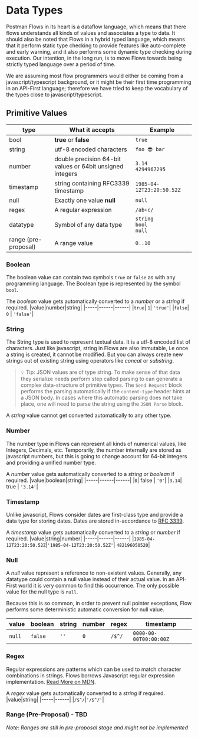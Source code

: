 # Data Types

Postman Flows in its heart is a dataflow language, which means that there flows
understands all kinds of values and associates a type to data. It should also be
noted that Flows in a hybrid typed language, which means that it perform static 
type checking to provide features like auto-complete and early warning, and it 
also performs some dynamic type checking during execution. Our intention, in the long run, is to move Flows towards being
strictly typed language over a period of time. 

We are assuming most flow programmers would either be coming from a 
javascript/typescript background, or it might be their first time programming in 
an API-First language; therefore we have tried to keep the vocabulary of the 
types close to javascript/typescript.

## Primitive Values
| type | What it accepts | Example|
|---------|-----------------|--------|
|bool     | **true** or **false** | `true`|
|string   | utf-8 encoded characters |`foo 😎 bar` |
|number   | double precision 64-bit values or 64bit unsigned integers| `3.14` <br> `4294967295`|
|timestamp| string containing RFC3339 timestamp| `1985-04-12T23:20:50.52Z`|
|null     | Exactly one value **null** | `null`
|regex    | A regular expression | `/ab+c/`|
|datatype | Symbol of any data type | `string` <br> `bool` <br> `null` |
|range (pre-proposal) | A range value | `0..10` |

### Boolean
The boolean value can contain two symbols `true` or `false` as with any programming language. The Boolean type is represented by the symbol `bool`.

The *boolean* value gets automatically converted to a *number* or a *string* if required.
|value|number|string|
|-----|------|------|
|`true`| `1`| `'true'`|
|`false`| `0` | `'false'`|

### String
The String type is used to represent textual data. It is a utf-8 encoded list of characters. Just like javascript, string in Flows are also immutable, i.e once a string is created, it cannot be modified. But you can always create new strings out of existing string using operators like *concat* or *substring*.

> 💡 Tip: JSON values are of type string. To make sense of that data they serialize needs perform step called parsing to can generate a complex data-structure of primitive types. The `Send Request` block performs the parsing automatically if the `content-type` header hints at a JSON body. In cases where this automatic parsing does not take place, one will need to parse the string using the `JSON Parse` block.

A *string* value cannot get converted automatically to any other type.

### Number
The number type in Flows can represent all kinds of numerical values, like Integers, Decimals, etc. Temporarily, the number internally are stored as javascript numbers, but this is going to change account for 64-bit integers and providing a unified number type.

A *number* value gets automatically converted to a *string* or *boolean* if required.
|value|boolean|string|
|-----|------|------|
|`0`| false | `'0'`|
|`3.14`| true | `'3.14'`|

### Timestamp
Unlike javascript, Flows consider dates are first-class type and provide a data type for storing dates. Dates are stored in-accordance to [RFC 3339](https://datatracker.ietf.org/doc/html/rfc3339).

A *timestamp* value gets automatically converted to a *string* or *number* if required.
|value|string|number|
|-----|------|------|
|`1985-04-12T23:20:50.52Z`|`'1985-04-12T23:20:50.52Z'`| `482196050520`|

### Null

A *null* value represent a reference to non-existent values. Generally, any datatype could contain a null value instead of their actual value. In an API-First world it is very common to find this occurrence. The only possible value for the null type is `null`.

Because this is so common, in order to prevent null pointer exceptions, Flow performs some deterministic automatic conversion for null value.

|value |boolean|string|number|regex |timestamp|
|------|-------|------|------|------|--------|
|`null`|`false`| `''` |`0`   |`/$^/`|`0000-00-00T00:00:00Z`|

### Regex
Regular expressions are patterns which can be used to match character combinations in strings. Flows borrows Javascript regular expression implementation. [Read More on MDN](https://developer.mozilla.org/en-US/docs/Web/JavaScript/Guide/Regular_Expressions).

A *regex* value gets automatically converted to a *string* if required.
|value|string|
|-----|------|
|`/$^/`|`'/$^/'`|

### Range (Pre-Proposal) - TBD
*Note: Ranges are still in pre-proposal stage and might not be implemented*
